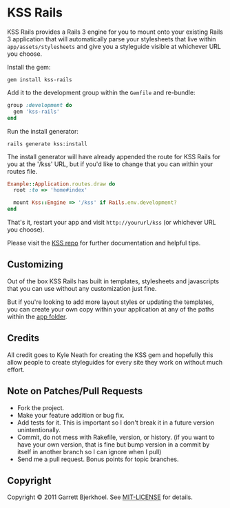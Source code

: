 KSS Rails
=========

KSS Rails provides a Rails 3 engine for you to mount onto your existing Rails 3 application that will automatically parse your stylesheets that live within `app/assets/stylesheets` and give you a styleguide visible at whichever URL you choose.

Install the gem:

```
gem install kss-rails
```

Add it to the development group within the `Gemfile` and re-bundle:

```ruby
group :development do
  gem 'kss-rails'
end
```

Run the install generator:

```
rails generate kss:install
```

The install generator will have already appended the route for KSS Rails for you at the '/kss' URL, but if you'd like to change that you can within your routes file.

```ruby
Example::Application.routes.draw do
  root :to => 'home#index'

  mount Kss::Engine => '/kss' if Rails.env.development?
end
```

That's it, restart your app and visit `http://yoururl/kss` (or whichever URL you choose).

Please visit the [KSS repo](https://github.com/kneath/kss) for further documentation and helpful tips.

## Customizing

Out of the box KSS Rails has built in templates, stylesheets and javascripts that you can use without any customization just fine.

But if you're looking to add more layout styles or updating the templates, you can create your own copy within your application at any of the paths within the [app folder](https://github.com/dewski/kss-rails/tree/master/app).

## Credits

All credit goes to Kyle Neath for creating the KSS gem and hopefully this allow people to create styleguides for every site they work on without much effort.

## Note on Patches/Pull Requests

- Fork the project.
- Make your feature addition or bug fix.
- Add tests for it. This is important so I don't break it in a future version unintentionally.
- Commit, do not mess with Rakefile, version, or history. (if you want to have your own version, that is fine but bump version in a commit by itself in another branch so I can ignore when I pull)
- Send me a pull request. Bonus points for topic branches.

## Copyright
Copyright © 2011 Garrett Bjerkhoel. See [MIT-LICENSE](http://github.com/dewski/kss-rails/blob/master/MIT-LICENSE) for details.